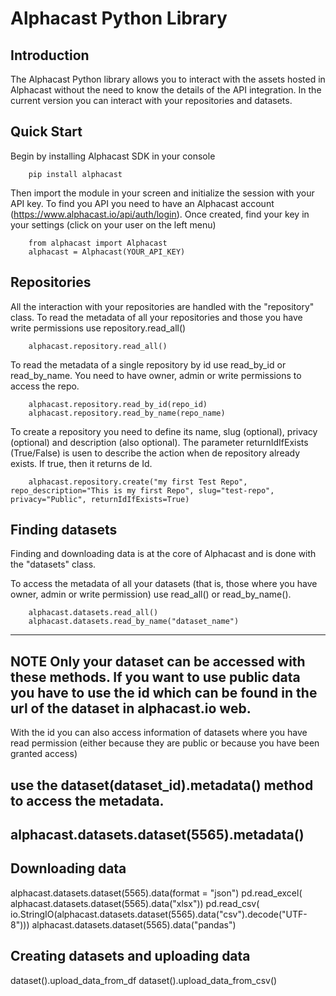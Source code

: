 # Alphacast Python Library

## Introduction

The Alphacast Python library allows you to interact with the assets hosted in Alphacast without the need to know the details of the API integration. In the current version you can interact with your repositories and datasets.

## Quick Start

Begin by installing Alphacast SDK in your console


```
    pip install alphacast
```

Then import the module in your screen and initialize the session with your API key. To find you API you need to have an Alphacast account (https://www.alphacast.io/api/auth/login). Once created, find your key in your settings (click on your user on the left menu) 


```
    from alphacast import Alphacast
    alphacast = Alphacast(YOUR_API_KEY)
```

## Repositories

All the interaction with your repositories are handled with the "repository" class. To read the metadata of all your repositories and those you have write permissions use repository.read_all()

```
    alphacast.repository.read_all()
```

To read the metadata of a single repository by id use read_by_id or read_by_name. You need to have owner, admin or write permissions to access the repo.

```
    alphacast.repository.read_by_id(repo_id)
    alphacast.repository.read_by_name(repo_name)
```

To create a repository you need to define its name, slug (optional), privacy (optional) and description (also optional). The parameter returnIdIfExists (True/False) is usen to describe the action when de repository already exists. If true, then it returns de Id.

```
    alphacast.repository.create("my first Test Repo", repo_description="This is my first Repo", slug="test-repo", privacy="Public", returnIdIfExists=True)
```

## Finding datasets

Finding and downloading data is at the core of Alphacast and is done with the "datasets" class.

To access the metadata of all your datasets (that is, those where you have owner, admin or write permission) use read_all() or read_by_name().

```
    alphacast.datasets.read_all()
    alphacast.datasets.read_by_name("dataset_name")
```
---
**NOTE** Only your dataset can be accessed with these methods. If you want to use public data you have to use the id which can be found in the url of the dataset in alphacast.io web.
---

With the id you can also access information of datasets where you have read permission (either because they are public or because you have been granted access) 

use the dataset(dataset_id).metadata() method to access the metadata.
---
alphacast.datasets.dataset(5565).metadata()
---

## Downloading data

alphacast.datasets.dataset(5565).data(format = "json")
pd.read_excel( alphacast.datasets.dataset(5565).data("xlsx"))
pd.read_csv( io.StringIO(alphacast.datasets.dataset(5565).data("csv").decode("UTF-8")))
alphacast.datasets.dataset(5565).data("pandas")

## Creating datasets and uploading data    
dataset().upload_data_from_df
dataset().upload_data_from_csv()